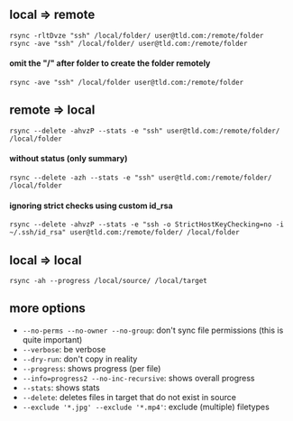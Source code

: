 ## local => remote
```
rsync -rltDvze "ssh" /local/folder/ user@tld.com:/remote/folder
rsync -ave "ssh" /local/folder/ user@tld.com:/remote/folder
```
#### omit the "/" after folder to create the folder remotely
```
rsync -ave "ssh" /local/folder user@tld.com:/remote/folder
```

## remote => local
```
rsync --delete -ahvzP --stats -e "ssh" user@tld.com:/remote/folder/ /local/folder
```

#### without status (only summary)
```
rsync --delete -azh --stats -e "ssh" user@tld.com:/remote/folder/ /local/folder
```
#### ignoring strict checks using custom id_rsa
```
rsync --delete -ahvzP --stats -e "ssh -o StrictHostKeyChecking=no -i ~/.ssh/id_rsa" user@tld.com:/remote/folder/ /local/folder
```

## local => local
```
rsync -ah --progress /local/source/ /local/target
```

## more options

- `--no-perms --no-owner --no-group`: don't sync file permissions (this is quite important)
- `--verbose`: be verbose
- `--dry-run`: don't copy in reality
- `--progress`: shows progress (per file)
- `--info=progress2 --no-inc-recursive`: shows overall progress
- `--stats`: shows stats
- `--delete`: deletes files in target that do not exist in source
- `--exclude '*.jpg' --exclude '*.mp4'`: exclude (multiple) filetypes